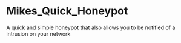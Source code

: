 # Mikes_Quick_Honeypot
A quick and simple honeypot that also allows you to be notified of a intrusion on your network 
